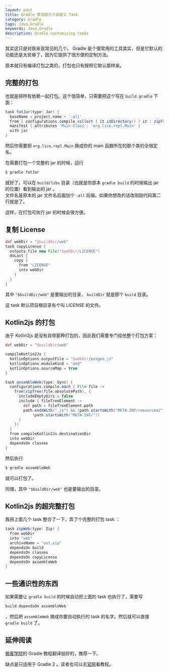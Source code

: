 ```yaml
---
layout: post
title: Gradle 常见的几个自定义 Task
category: Gradle
tags: Java,Gradle
keywords: Java,Gradle
description: Gradle customizing tasks
---
```


其实这只是对我来说常见的几个。 Gradle 是个很常用的工具其实，但是它默认的功能还是太贫瘠了，因为它提供了很方便的定制方法。

原本就只有编译打包之类的，打包也只有按照它默认那样来。

## 完整的打包

也就是把所有依赖一起打包。这个很简单，只需要把这个写在 `build.gradle` 下面：

```groovy
task fatJar(type: Jar) {
  baseName = project.name + '-all'
  from { configurations.compile.collect { it.isDirectory() ? it : zipTree(it) } }
  manifest { attributes 'Main-Class': 'org.lice.repl.Main' }
  with jar
}
```

然后你需要把 `org.lice.repl.Main` 换成你的 main 函数所在的那个类的全限定名。

在需要打包一个完整的 jar 的时候，运行

```groovy
$ gradle fatJar
```

就好了，可以在 `build/libs` 目录（也就是你原本 `gradle build` 的时候输出 jar 的位置）看到输出的 jar 。  
文件名是原本的 jar 文件名后面加个 `-all` 后缀。如果你想改的话改刚刚代码第二行就是了。

这样，在打包可执行 jar 的时候会很方便。

## 复制 License

```groovy
def webDir = "$buildDir/web"
task copyLicense {
  outputs.file new File("$webDir/LICENSE")
  doLast {
    copy {
      from "LICENSE"
      into webDir
    }
  }
}
```

其中 `"$buildDir/web"` 是要输出的目录， `buildDir` 就是那个 `build` 目录。

这 task 默认项目根目录有个叫 LICENSE 的文件。

## Kotlin2js 的打包

由于 Kotlin2js 是没有自带那种打包的，因此我们需要专门给他整个打包方案：

```groovy
def webDir = "$buildDir/web"

compileKotlin2Js {
  kotlinOptions.outputFile = "$webDir/posgen.js"
  kotlinOptions.moduleKind = "amd"
  kotlinOptions.sourceMap = true
}

task assembleWeb(type: Sync) {
  configurations.compile.each { File file ->
    from(zipTree(file.absolutePath), {
      includeEmptyDirs = false
      include { fileTreeElement ->
        def path = fileTreeElement.path
        path.endsWith(".js") && (path.startsWith("META-INF/resources/") ||
            !path.startsWith("META-INF/"))
      }
    })
  }
  from compileKotlin2Js.destinationDir
  into webDir
  dependsOn classes
}
```

然后执行

```groovy
$ gradle assembleWeb
```

就可以打包了。

同理，其中 `"$buildDir/web"` 也是要输出的目录。

## Kotlin2js 的超完整打包

我把上面几个 task 整合了一下，弄了个完整的打包 task ：

```groovy
task zipWeb(type: Zip) {
  from webDir
  into "web"
  archiveName = "out.zip"
  dependsOn build
  dependsOn classes
  dependsOn copyLicense
  dependsOn assembleWeb
}
```

## 一些通识性的东西

如果需要让 `gradle build` 的时候自动把上面的 task 也执行了，需要写

```groovy
build.dependsOn assembleWeb
```

，然后把 `assembleWeb` 换成你要自动执行的 task 的名字。然后就可以直接 `gradle build` 了。

## 延伸阅读

[极客学院](http://wiki.jikexueyuan.com/project/gradle-2-user-guide/)的 Gradle 教程翻译挺好的，推荐一下。

缺点是只适用于 Gradle 2 。读者也可以去[官网](https://docs.gradle.org/4.2.1/userguide/userguide.html)看教程。
